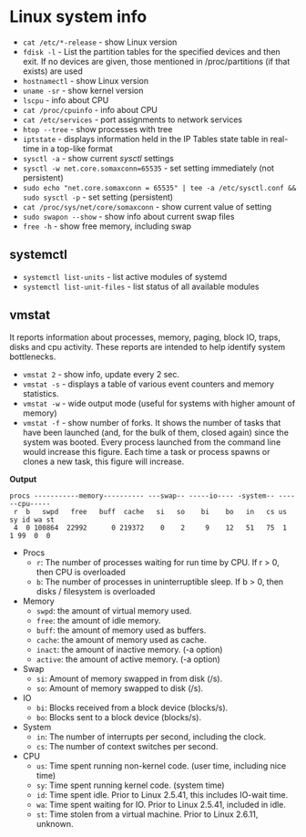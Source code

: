 # Linux system info

- `cat /etc/*-release` - show Linux version
- `fdisk -l` - List  the  partition  tables for the specified devices and then exit.  If no devices are given, those mentioned in /proc/partitions (if that exists) are used
- `hostnamectl` - show Linux version
- `uname -sr` - show kernel version
- `lscpu` - info about CPU
- `cat /proc/cpuinfo` - info about CPU
- `cat /etc/services` - port assignments to network services
- `htop --tree` - show processes with tree
- `iptstate` - displays information held in the IP Tables state table in real-time in a top-like format
- `sysctl -a` - show current *sysctl* settings
- `sysctl -w net.core.somaxconn=65535` - set setting immediately (not persistent)
- `sudo echo "net.core.somaxconn = 65535" | tee -a /etc/sysctl.conf && sudo sysctl -p` - set setting (persistent)
- `cat /proc/sys/net/core/somaxconn` - show current value of setting
- `sudo swapon --show` - show info about current swap files
- `free -h` - show free memory, including swap

## systemctl

- `systemctl list-units` - list active modules of systemd
- `systemctl list-unit-files` - list status of all available modules

## vmstat

It reports information about processes, memory, paging, block IO, traps, disks and cpu activity.
These reports are intended to help identify system bottlenecks.

- `vmstat 2` - show info, update every 2 sec.
- `vmstat -s` - displays a table of various event counters  and  memory  statistics.
- `vmstat -w` - wide output mode (useful for systems with higher amount of memory)
- `vmstat -f` - show number of forks. It shows the number of tasks that have been launched (and, for the bulk of them, closed again) since the system was booted. Every process launched from the command line would increase this figure. Each time a task or process spawns or clones a new task, this figure will increase.

**Output**

```
procs -----------memory---------- ---swap-- -----io---- -system-- ------cpu-----
 r  b   swpd   free   buff  cache   si   so    bi    bo   in   cs us sy id wa st
 4  0 100864  22992      0 219372    0    2     9    12   51   75  1  1 99  0  0
```

- Procs
    - `r`: The number of processes waiting for run time by CPU. If r > 0, then CPU is overloaded
    - `b`: The number of processes in uninterruptible sleep. If b > 0, then disks / filesystem is overloaded
- Memory
    - `swpd`: the amount of virtual memory used.
    - `free`: the amount of idle memory.
    - `buff`: the amount of memory used as buffers.
    - `cache`: the amount of memory used as cache.
    - `inact`: the amount of inactive memory. (-a option)
    - `active`: the amount of active memory. (-a option)
- Swap
    - `si`: Amount of memory swapped in from disk (/s).
    - `so`: Amount of memory swapped to disk (/s).
- IO
    - `bi`: Blocks received from a block device (blocks/s).
    - `bo`: Blocks sent to a block device (blocks/s).
- System
    - `in`: The number of interrupts per second, including the clock.
    - `cs`: The number of context switches per second.
- CPU
    - `us`: Time spent running non-kernel code. (user time, including nice time)
    - `sy`: Time spent running kernel code. (system time)
    - `id`: Time spent idle. Prior to Linux 2.5.41, this includes IO-wait time.
    - `wa`: Time spent waiting for IO. Prior to Linux 2.5.41, included in idle.
    - `st`: Time stolen from a virtual machine. Prior to Linux 2.6.11, unknown.
